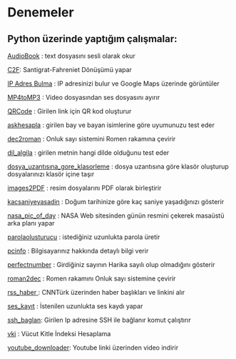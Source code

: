 # Denemeler

## Python üzerinde yaptığım çalışmalar:

[AudioBook](./AudioBook.py) : text dosyasını sesli olarak okur

[C2F](./C2F.py): Santigrat-Fahreniet Dönüşümü yapar

[IP Adres Bulma](./IP_Adres_Bulma.py) : IP adresinizi bulur ve Google Maps üzerinde görüntüler

[MP4toMP3](./MP4toMP3.py) : Video dosyasından ses dosyasını ayırır

[QRCode](./QRCode.py) : Girilen link için QR kod oluşturur

[askhesapla](./askhesapla.py) : girilen bay ve bayan isimlerine göre uyumunuzu test eder

[dec2roman](./dec2roman.py) : Onluk sayı sistemini Romen rakamına çevirir

[dil_algila](./dil_algila.py) : girilen metnin hangi dilde olduğunu test eder

[dosya_uzantısına_gore_klasorleme](./dosya_uzantısına_gore_klasorleme.py) : dosya uzantısına göre klasör oluşturup dosyalarınızı klasör içine taşır

[images2PDF](./images2PDF.py) : resim dosyalarını PDF olarak birleştirir

[kacsaniyeyasadin](./kacsaniyeyasadin.py) : Doğum tarihinize göre kaç saniye yaşadığınızı gösterir

[nasa_pic_of_day](./nasa_pic_of_day.py) : NASA Web sitesinden günün resmini çekerek masaüstü arka planı yapar

[parolaolusturucu](./parolaolusturucu.py) : istediğiniz uzunlukta parola üretir

[pcinfo](./pcinfo.py) : Bilgisayarınız hakkında detaylı bilgi verir

[perfectnumber](./perfectnumber.py) : Girdiğiniz sayının Harika sayılı olup olmadığını gösterir

[roman2dec](./roman2dec.py) : Romen rakamını Onluk sayı sistemine çevirir

[rss_haber ](./rss_haber.py): CNNTürk üzerinden haber başlıkları ve linkini alır

[ses_kayıt](./ses_kayıt.py) : İstenilen uzunlukta ses kaydı yapar

[ssh_baglan](./ssh_baglan.py): Girilen Ip adresine SSH ile bağlanır komut çalıştırır

[vki](./vki.py) : Vücut Kitle İndeksi Hesaplama

[youtube_downloader](./youtube_downloader2.py): Youtube linki üzerinden video indirir



